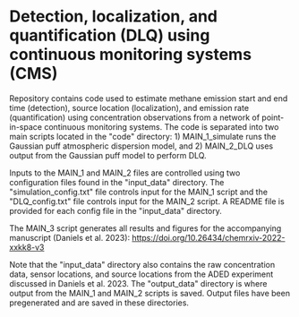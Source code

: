 # Detection, localization, and quantification (DLQ) using continuous monitoring systems (CMS)

Repository contains code used to estimate methane emission start and end time (detection), source location (localization), and emission rate (quantification) using concentration observations from a network of point-in-space continuous monitoring systems. The code is separated into two main scripts located in the "code" directory: 1) MAIN_1_simulate runs the Gaussian puff atmospheric dispersion model, and 2) MAIN_2_DLQ uses output from the Gaussian puff model to perform DLQ.

Inputs to the MAIN_1 and MAIN_2 files are controlled using two configuration files found in the "input_data" directory. The "simulation_config.txt" file controls input for the MAIN_1 script and the "DLQ_config.txt" file controls input for the MAIN_2 script. A README file is provided for each config file in the "input_data" directory.

The MAIN_3 script generates all results and figures for the accompanying manuscript (Daniels et al. 2023): https://doi.org/10.26434/chemrxiv-2022-xxkk8-v3

Note that the "input_data" directory also contains the raw concentration data, sensor locations, and source locations from the ADED experiment discussed in Daniels et al. 2023. The "output_data" directory is where output from the MAIN_1 and MAIN_2 scripts is saved. Output files have been pregenerated and are saved in these directories.

